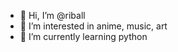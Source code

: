 - 👋 Hi, I’m @riball
- 👀 I’m interested in anime, music, art
- 🌱 I’m currently learning python

<!---
riball/riball is a ✨ special ✨ repository because its `README.md` (this file) appears on your GitHub profile.
You can click the Preview link to take a look at your changes.
--->
